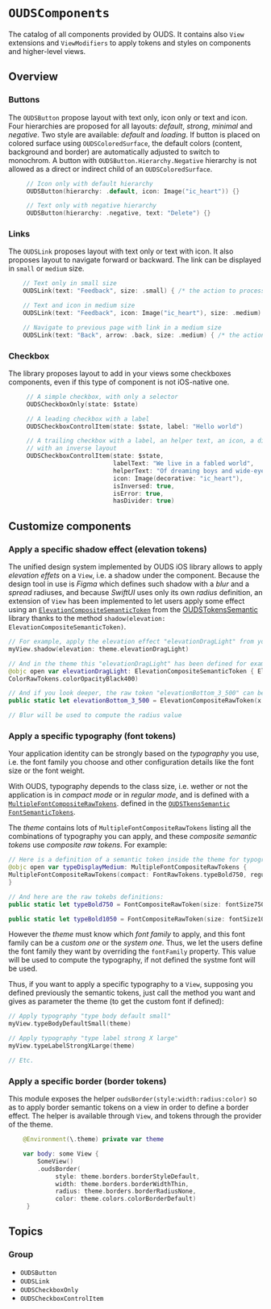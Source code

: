# ``OUDSComponents``

The catalog of all components provided by OUDS. It contains also `View` extensions and `ViewModifiers` to apply tokens and styles on components and higher-level views.

## Overview

### Buttons

The ``OUDSButton`` propose layout with text only, icon only or text and icon. 
Four hierarchies are proposed for all layouts: *default*, *strong*, *minimal* and *negative*.
Two style are available: *default* and *loading*.
If button is placed on colored surface using `OUDSColoredSurface`, the default colors (content, background and border) are automatically adjusted to switch to monochrom.
A button with `OUDSButton.Hierarchy.Negative` hierarchy is not allowed as a direct or indirect child of an `OUDSColoredSurface`.

```swift
     // Icon only with default hierarchy
     OUDSButton(hierarchy: .default, icon: Image("ic_heart")) {}

     // Text only with negative hierarchy
     OUDSButton(hierarchy: .negative, text: "Delete") {}
```

### Links

The ``OUDSLink`` proposes layout with text only or text with icon.
It also proposes layout to navigate forward or backward.
The link can be displayed in `small` or `medium` size.

```swift
    // Text only in small size
    OUDSLink(text: "Feedback", size: .small) { /* the action to process */ }

    // Text and icon in medium size
    OUDSLink(text: "Feedback", icon: Image("ic_heart"), size: .medium) { /* the action to process */ }

    // Navigate to previous page with link in a medium size
    OUDSLink(text: "Back", arrow: .back, size: .medium) { /* the action to process */ }
```

### Checkbox

The library proposes layout to add in your views some checkboxes components, even if this type of component is not iOS-native one. 

```swift
     // A simple checkbox, with only a selector
     OUDSCheckboxOnly(state: $state)

     // A leading checkbox with a label
     OUDSCheckboxControlItem(state: $state, label: "Hello world")

     // A trailing checkbox with a label, an helper text, an icon, a divider and is about an error
     // with an inverse layout
     OUDSCheckboxControlItem(state: $state,
                             labelText: "We live in a fabled world",
                             helperText: "Of dreaming boys and wide-eyed girls",
                             icon: Image(decorative: "ic_heart"),
                             isInversed: true,
                             isError: true,
                             hasDivider: true)
```

## Customize components

### Apply a specific shadow effect (elevation tokens)

The unified design system implemented by OUDS iOS library allows to apply *elevation effets* on a `View`, i.e. a shadow under the component.
Because the design tool in use is _Figma_ which defines such shadow with a _blur_ and a _spread_ radiuses, and because _SwiftUI_ uses only its own _radius_ definition, an extension of `View` has been implemented to let users apply some effect using an [`ElevationCompositeSemanticToken`](https://ios.unified-design-system.orange.com/documentation/oudstokenssemantic/elevationcompositesemantictoken) from the [OUDSTokensSemantic](https://ios.unified-design-system.orange.com/documentation/oudstokenssemantic/) library thanks to the method `shadow(elevation: ElevationCompositeSemanticToken)`.

```swift
// For example, apply the elevation effect "elevationDragLight" from your theme:
myView.shadow(elevation: theme.elevationDragLight)

// And in the theme this "elevationDragLight" has been defined for example like:
@objc open var elevationDragLight: ElevationCompositeSemanticToken { ElevationRawTokens.elevationBottom_3_500 }
ColorRawTokens.colorOpacityBlack400)

// And if you look deeper, the raw token "elevationBottom_3_500" can be like:
public static let elevationBottom_3_500 = ElevationCompositeRawToken(x: 0, y: 4, blur: 4, color: ColorRawTokens.colorOpacityBlack500)

// Blur will be used to compute the radius value
```

### Apply a specific typography (font tokens)

Your application identity can be strongly based on the *typography* you use, i.e. the font family you choose and other configuration details like the font size or the font weight.

With OUDS, typography depends to the class size, i.e. wether or not the application is in _compact mode_ or in _regular mode_, and is defined with a [`MultipleFontCompositeRawTokens`](https://ios.unified-design-system.orange.com/documentation/oudstokenssemantic/multiplefontcompositerawtokens). defined in the [`OUDSTkensSemantic` `FontSemanticTokens`](https://ios.unified-design-system.orange.com/documentation/oudstokenssemantic/fontsemantictokens/).

The _theme_ contains lots of `MultipleFontCompositeRawTokens` listing all the combinations of typography you can apply, and these *composite semantic tokens* use *composite raw tokens*. For example:

```swift
// Here is a definition of a semantic token inside the theme for typography "typeDisplayMedium":
@objc open var typeDisplayMedium: MultipleFontCompositeRawTokens { 
MultipleFontCompositeRawTokens(compact: FontRawTokens.typeBold750, regular: FontRawTokens.typeBold1050) 
}

// And here are the raw tokebs definitions:
public static let typeBold750 = FontCompositeRawToken(size: fontSize750, lineHeight: fontLineHeight850, weight: fontWeightBold)

public static let typeBold1050 = FontCompositeRawToken(size: fontSize1050, lineHeight: fontLineHeight1150, weight: fontWeightBold)
```

However the _theme_ must know which _font family_ to apply, and this font family can be a _custom one_ or the _system one_.
Thus, we let the users define the font family they want by overriding the `fontFamily` property. This value will be used to compute the typography, if not defined the systme font will be used.

Thus, if you want to apply a specific typography to a `View`, supposing you defined previously the semantic tokens, just call the method you want and gives as parameter the theme (to get the custom font if defined):

```swift
// Apply typography "type body default small"
myView.typeBodyDefaultSmall(theme)

// Apply typography "type label strong X large"
myView.typeLabelStrongXLarge(theme)

// Etc.
```

### Apply a specific border (border tokens)

This module exposes the helper `oudsBorder(style:width:radius:color)` so as to apply border semantic tokens on a view in order to define a border effect.
The helper is available through `View`, and tokens through the provider of the theme.

```swift
    @Environment(\.theme) private var theme

    var body: some View {
        SomeView()
        .oudsBorder(
             style: theme.borders.borderStyleDefault,
             width: theme.borders.borderWidthThin,
             radius: theme.borders.borderRadiusNone,
             color: theme.colors.colorBorderDefault)
     }
```

## Topics

### Group

- ``OUDSButton``
- ``OUDSLink``
- ``OUDSCheckboxOnly``
- ``OUDSCheckboxControlItem``
